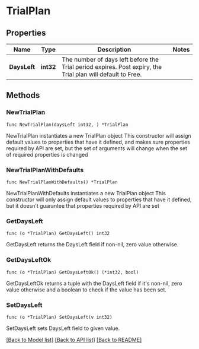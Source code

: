 # TrialPlan

## Properties

Name | Type | Description | Notes
------------ | ------------- | ------------- | -------------
**DaysLeft** | **int32** | The number of days left before the Trial period expires. Post expiry, the Trial plan will default to Free. | 

## Methods

### NewTrialPlan

`func NewTrialPlan(daysLeft int32, ) *TrialPlan`

NewTrialPlan instantiates a new TrialPlan object
This constructor will assign default values to properties that have it defined,
and makes sure properties required by API are set, but the set of arguments
will change when the set of required properties is changed

### NewTrialPlanWithDefaults

`func NewTrialPlanWithDefaults() *TrialPlan`

NewTrialPlanWithDefaults instantiates a new TrialPlan object
This constructor will only assign default values to properties that have it defined,
but it doesn't guarantee that properties required by API are set

### GetDaysLeft

`func (o *TrialPlan) GetDaysLeft() int32`

GetDaysLeft returns the DaysLeft field if non-nil, zero value otherwise.

### GetDaysLeftOk

`func (o *TrialPlan) GetDaysLeftOk() (*int32, bool)`

GetDaysLeftOk returns a tuple with the DaysLeft field if it's non-nil, zero value otherwise
and a boolean to check if the value has been set.

### SetDaysLeft

`func (o *TrialPlan) SetDaysLeft(v int32)`

SetDaysLeft sets DaysLeft field to given value.



[[Back to Model list]](../README.md#documentation-for-models) [[Back to API list]](../README.md#documentation-for-api-endpoints) [[Back to README]](../README.md)


